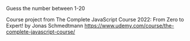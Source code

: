 Guess the number between 1-20

Course project from The Complete JavaScript Course 2022: From Zero to Expert! by Jonas Schmedtmann https://www.udemy.com/course/the-complete-javascript-course/
